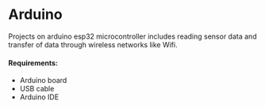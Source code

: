 # Arduino

 Projects on arduino esp32 microcontroller includes reading sensor data and transfer of data through wireless networks like Wifi.

#### Requirements:
- Arduino board
- USB cable
- Arduino IDE
